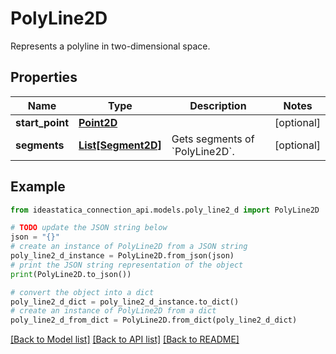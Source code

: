 # PolyLine2D

Represents a polyline in two-dimensional space.

## Properties

Name | Type | Description | Notes
------------ | ------------- | ------------- | -------------
**start_point** | [**Point2D**](Point2D.md) |  | [optional] 
**segments** | [**List[Segment2D]**](Segment2D.md) | Gets segments of &#x60;PolyLine2D&#x60;. | [optional] 

## Example

```python
from ideastatica_connection_api.models.poly_line2_d import PolyLine2D

# TODO update the JSON string below
json = "{}"
# create an instance of PolyLine2D from a JSON string
poly_line2_d_instance = PolyLine2D.from_json(json)
# print the JSON string representation of the object
print(PolyLine2D.to_json())

# convert the object into a dict
poly_line2_d_dict = poly_line2_d_instance.to_dict()
# create an instance of PolyLine2D from a dict
poly_line2_d_from_dict = PolyLine2D.from_dict(poly_line2_d_dict)
```
[[Back to Model list]](../README.md#documentation-for-models) [[Back to API list]](../README.md#documentation-for-api-endpoints) [[Back to README]](../README.md)


